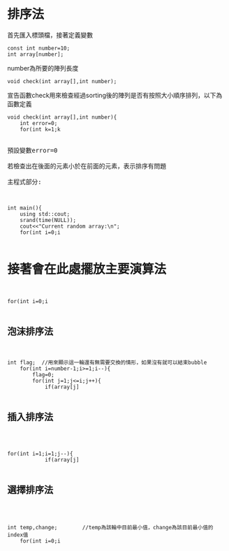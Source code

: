 排序法
===============
首先匯入標頭檔，接著定義變數
<pre><code>const int number=10; 
int array[number];</pre></code>  
number為所要的陣列長度 
<pre><code>void check(int array[],int number);</pre></code>  
宣告函數check用來檢查經過sorting後的陣列是否有按照大小順序排列，以下為函數定義
<pre><code>void check(int array[],int number){
	int error=0;
	for(int k=1;k<number;k++){
		if(array[k]<array[k-1])
		error=1;
	}
	std::cout<<"\n";
	if(error==1)
	std::cout<<"There have some error!!";
	else
	std::cout<<"That's correct!!";
}</pre></code>
預設變數error=0<br/>
若檢查出在後面的元素小於在前面的元素，表示排序有問題<br/>
主程式部分:
<pre><code>int main(){
	using std::cout;
	srand(time(NULL));
	cout<<"Current random array:\n";
	for(int i=0;i<number;i++){
        array[i]=rand()%100;       //亂數範圍限制在100以內 
        std::cout<<array[i]<<"  ";
	}
	cout<<"\n";
	cout<<"經過轉換後結果:\n";</pre></code>
	
 接著會在此處擺放主要演算法
 ================================
<pre><code>for(int i=0;i<number;i++){
        std::cout<<array[i]<<"  ";
	}
	check(array,number);
	return 0;
}</pre></code>

泡沫排序法
-----------
<pre><code>int flag;  //用來顯示這一輪還有無需要交換的情形，如果沒有就可以結束bubble 
	for(int i=number-1;i>=1;i--){
		flag=0;     
		for(int j=1;j<=i;j++){
			if(array[j]<array[j-1]){  //若為true表示還有需要交換的情形
			    flag=1; 
				int temp=array[j];
				array[j]=array[j-1];
				array[j-1]=temp;
			}
		}
		if(flag==0)   //這一輪都沒有進行交換，可以不用再下一輪了 
		    break;
	}</pre></code>
  
  插入排序法
  ------------
  <pre><code>for(int i=1;i<number;i++){
		for(int j=i;j>=1;j--){
			if(array[j]<array[j-1]){
				int temp=array[j];
				array[j]=array[j-1];
				array[j-1]=temp;
			}
		}
	} </pre></code>
  
  選擇排序法
  ------------
  <pre><code>int temp,change;        //temp為該輪中目前最小值，change為該目前最小值的index值 
	for(int i=0;i<number;i++){
		temp=array[i];
		for(int j=i;j<number;j++){		
			if (array[j]<temp){
				temp=array[j];
				change=j;
			}
		}
		array[change]=array[i];
		array[i]=temp;	
	}</pre></code>


